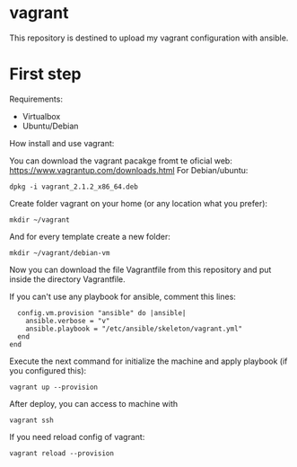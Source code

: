 # vagrant

This repository is destined to upload my vagrant configuration with ansible.

# First step

Requirements:
* Virtualbox
* Ubuntu/Debian

How install and use vagrant:

You can download the vagrant pacakge fromt te oficial web:
https://www.vagrantup.com/downloads.html
For Debian/ubuntu:
```
dpkg -i vagrant_2.1.2_x86_64.deb
```

Create folder vagrant on your home (or any location what you prefer):
```
mkdir ~/vagrant
```
And for every template create a new folder:
```
mkdir ~/vagrant/debian-vm
```
Now you can download the file Vagrantfile from this repository and put inside the directory Vagrantfile.

If you can't use any playbook for ansible, comment this lines:

```
  config.vm.provision "ansible" do |ansible|
    ansible.verbose = "v"
    ansible.playbook = "/etc/ansible/skeleton/vagrant.yml"
  end
end
```
Execute the next command for initialize the machine and apply playbook (if you configured this):
```
vagrant up --provision
```
After deploy, you can access to machine with
```
vagrant ssh
```
If you need reload config of vagrant:
```
vagrant reload --provision
```
